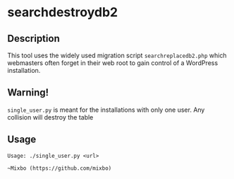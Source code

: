 # searchdestroydb2
## Description
This tool uses the widely used migration script `searchreplacedb2.php` which webmasters often forget in their web root to gain control of a WordPress installation.
## Warning!
`single_user.py` is meant for the installations with only one user. Any collision will destroy the table
## Usage
```
Usage: ./single_user.py <url>

~Mixbo (https://github.com/mixbo)
```
